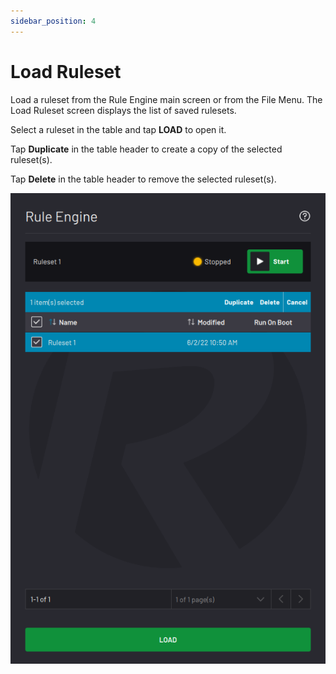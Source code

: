 ```yaml
---
sidebar_position: 4
---
```


# Load Ruleset

Load a ruleset from the Rule Engine main screen or from the File Menu. The Load Ruleset screen displays the list of saved rulesets.

Select a ruleset in the table and tap **LOAD** to open it.

Tap **Duplicate** in the table header to create a copy of the selected ruleset\(s\).

Tap **Delete** in the table header to remove the selected ruleset\(s\).

![](../Images/RuleEngine/LoadRuleset.png)

